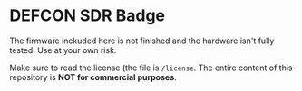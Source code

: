 # DEFCON SDR Badge

The firmware inckuded here is not finished and the hardware isn't fully tested. Use at your own risk.

Make sure to read the license (the file is `/license`. The entire content of this repository is **NOT for commercial purposes**.
